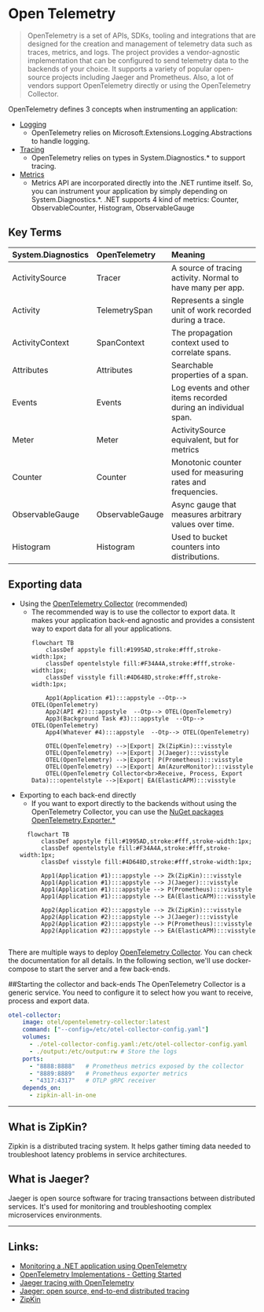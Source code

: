 # Open Telemetry
>OpenTelemetry is a set of APIs, SDKs, tooling and integrations that are designed for the creation and management of telemetry data such as traces, metrics, and logs. The project provides a vendor-agnostic implementation that can be configured to send telemetry data to the backends of your choice. It supports a variety of popular open-source projects including Jaeger and Prometheus. Also, a lot of vendors support OpenTelemetry directly or using the OpenTelemetry Collector.

OpenTelemetry defines 3 concepts when instrumenting an application:
- [Logging](https://github.com/open-telemetry/opentelemetry-specification/blob/main/specification/logs/overview.md)
  - OpenTelemetry relies on Microsoft.Extensions.Logging.Abstractions to handle logging.
- [Tracing](https://github.com/open-telemetry/opentelemetry-specification/blob/main/specification/trace/api.md)
  - OpenTelemetry relies on types in System.Diagnostics.* to support tracing.
- [Metrics](https://github.com/open-telemetry/opentelemetry-specification/blob/main/specification/metrics/api.md)
  - Metrics API are incorporated directly into the .NET runtime itself. So, you can instrument your application by simply depending on System.Diagnostics.*. .NET supports 4 kind of metrics: Counter, ObservableCounter, Histogram, ObservableGauge

## Key Terms

| System.Diagnostics | OpenTelemetry | Meaning |
|:---|:---|:---|
|ActivitySource|Tracer|A source of tracing activity. Normal to have many per app.|
|Activity|TelemetrySpan|Represents a single unit of work recorded during a trace.|
|ActivityContext|SpanContext|The propagation context used to correlate spans.|
|Attributes|Attributes|Searchable properties of a span.|
|Events|Events|Log events and other items recorded during an individual span.|
|Meter|Meter|ActivitySource equivalent, but for metrics|
|Counter|Counter|Monotonic counter used for measuring rates and frequencies.|
|ObservableGauge|ObservableGauge|Async gauge that measures arbitrary values over time.|
|Histogram|Histogram|Used to bucket counters into distributions.|

## Exporting data
- Using the [OpenTelemetry Collector](https://opentelemetry.io/docs/collector/) (recommended)
  - The recommended way is to use the collector to export data. It makes your application back-end agnostic and provides a consistent way to export data for all your applications.
    ```mermaid
    flowchart TB
        classDef appstyle fill:#1995AD,stroke:#fff,stroke-width:1px;
        classDef opentelstyle fill:#F34A4A,stroke:#fff,stroke-width:1px;    
        classDef visstyle fill:#4D648D,stroke:#fff,stroke-width:1px;

        App1(Application #1):::appstyle --Otp--> OTEL(OpenTelemetry)
        App2(API #2):::appstyle  --Otp--> OTEL(OpenTelemetry)
        App3(Background Task #3):::appstyle  --Otp--> OTEL(OpenTelemetry)
        App4(Whatever #4):::appstyle  --Otp--> OTEL(OpenTelemetry)
    
        OTEL(OpenTelemetry) -->|Export| Zk(ZipKin):::visstyle
        OTEL(OpenTelemetry) -->|Export| J(Jaeger):::visstyle
        OTEL(OpenTelemetry) -->|Export| P(Prometheus):::visstyle
        OTEL(OpenTelemetry) -->|Export| Am(AzureMonitor):::visstyle
        OTEL(OpenTelemetry Collector<br>Receive, Process, Export Data):::opentelstyle -->|Export| EA(ElasticAPM):::visstyle
    
    ```
- Exporting to each back-end directly 
  - If you want to export directly to the backends without using the OpenTelemetry Collector, you can use the [NuGet packages OpenTelemetry.Exporter.*](https://www.nuget.org/packages?q=opentelemetry.exporter)
  ```mermaid
    flowchart TB
        classDef appstyle fill:#1995AD,stroke:#fff,stroke-width:1px;
        classDef opentelstyle fill:#F34A4A,stroke:#fff,stroke-width:1px;    
        classDef visstyle fill:#4D648D,stroke:#fff,stroke-width:1px;

        App1(Application #1):::appstyle --> Zk(ZipKin):::visstyle
        App1(Application #1):::appstyle --> J(Jaeger):::visstyle
        App1(Application #1):::appstyle --> P(Prometheus):::visstyle
        App1(Application #1):::appstyle --> EA(ElasticAPM):::visstyle

        App2(Application #2):::appstyle --> Zk(ZipKin):::visstyle
        App2(Application #2):::appstyle --> J(Jaeger):::visstyle
        App2(Application #2):::appstyle --> P(Prometheus):::visstyle
        App2(Application #2):::appstyle --> EA(ElasticAPM):::visstyle
    
    ```
There are multiple ways to deploy [OpenTelemetry Collector](https://opentelemetry.io/docs/collector/). You can check the documentation for all details. In the following section, we'll use docker-compose to start the server and a few back-ends.

##Starting the collector and back-ends
The OpenTelemetry Collector is a generic service. You need to configure it to select how you want to receive, process and export data.

```yaml
otel-collector:
    image: otel/opentelemetry-collector:latest
    command: ["--config=/etc/otel-collector-config.yaml"]
    volumes:
      - ./otel-collector-config.yaml:/etc/otel-collector-config.yaml
      - ./output:/etc/output:rw # Store the logs
    ports:
      - "8888:8888"   # Prometheus metrics exposed by the collector
      - "8889:8889"   # Prometheus exporter metrics
      - "4317:4317"   # OTLP gRPC receiver
    depends_on:
      - zipkin-all-in-one
```
---

## What is ZipKin?
Zipkin is a distributed tracing system. It helps gather timing data needed to troubleshoot latency problems in service architectures.

## What is Jaeger?
Jaeger is open source software for tracing transactions between distributed services. It's used for monitoring and troubleshooting complex microservices environments.

---
## Links:
- [Monitoring a .NET application using OpenTelemetry](https://www.meziantou.net/monitoring-a-dotnet-application-using-opentelemetry.htm)
- [OpenTelemetry Implementations - Getting Started](https://opentelemetry.io/docs/instrumentation/net/getting-started/)
- [Jaeger tracing with OpenTelemetry](https://www.jaegertracing.io/docs/1.21/opentelemetry/)
- [Jaeger: open source, end-to-end distributed tracing](https://www.jaegertracing.io/)
- [ZipKin](https://zipkin.io/)


